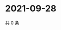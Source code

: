# 2021-09-28

共 0 条

<!-- BEGIN WEIBO -->
<!-- 最后更新时间 Tue Sep 28 2021 16:00:44 GMT+0800 (China Standard Time) -->

<!-- END WEIBO -->
